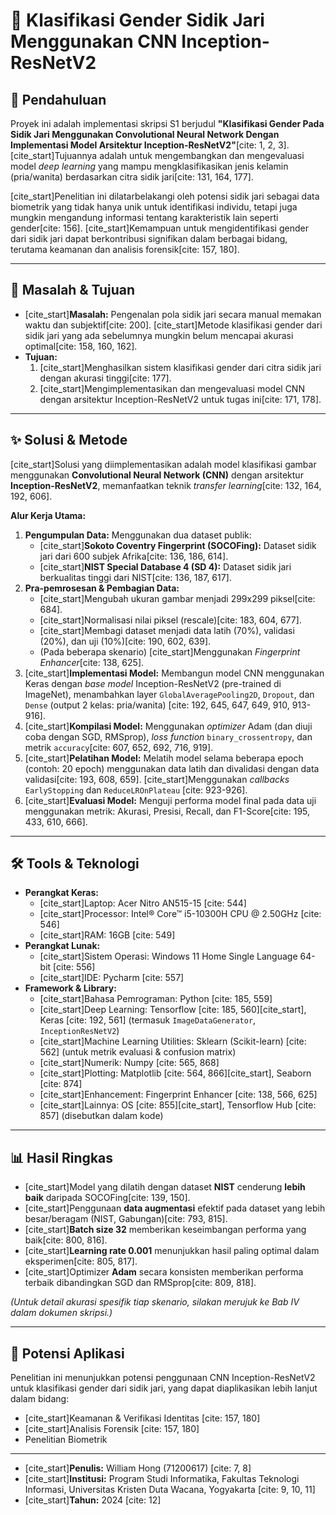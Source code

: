# 🧐 Klasifikasi Gender Sidik Jari Menggunakan CNN Inception-ResNetV2

## 📖 Pendahuluan

Proyek ini adalah implementasi skripsi S1 berjudul **"Klasifikasi Gender Pada Sidik Jari Menggunakan Convolutional Neural Network Dengan Implementasi Model Arsitektur Inception-ResNetV2"**[cite: 1, 2, 3]. [cite_start]Tujuannya adalah untuk mengembangkan dan mengevaluasi model *deep learning* yang mampu mengklasifikasikan jenis kelamin (pria/wanita) berdasarkan citra sidik jari[cite: 131, 164, 177].

[cite_start]Penelitian ini dilatarbelakangi oleh potensi sidik jari sebagai data biometrik yang tidak hanya unik untuk identifikasi individu, tetapi juga mungkin mengandung informasi tentang karakteristik lain seperti gender[cite: 156]. [cite_start]Kemampuan untuk mengidentifikasi gender dari sidik jari dapat berkontribusi signifikan dalam berbagai bidang, terutama keamanan dan analisis forensik[cite: 157, 180].

---

## 🎯 Masalah & Tujuan

* [cite_start]**Masalah:** Pengenalan pola sidik jari secara manual memakan waktu dan subjektif[cite: 200]. [cite_start]Metode klasifikasi gender dari sidik jari yang ada sebelumnya mungkin belum mencapai akurasi optimal[cite: 158, 160, 162].
* **Tujuan:**
    1.  [cite_start]Menghasilkan sistem klasifikasi gender dari citra sidik jari dengan akurasi tinggi[cite: 177].
    2.  [cite_start]Mengimplementasikan dan mengevaluasi model CNN dengan arsitektur Inception-ResNetV2 untuk tugas ini[cite: 171, 178].

---

## ✨ Solusi & Metode

[cite_start]Solusi yang diimplementasikan adalah model klasifikasi gambar menggunakan **Convolutional Neural Network (CNN)** dengan arsitektur **Inception-ResNetV2**, memanfaatkan teknik *transfer learning*[cite: 132, 164, 192, 606].

**Alur Kerja Utama:**
1.  **Pengumpulan Data:** Menggunakan dua dataset publik:
    * [cite_start]**Sokoto Coventry Fingerprint (SOCOFing):** Dataset sidik jari dari 600 subjek Afrika[cite: 136, 186, 614].
    * [cite_start]**NIST Special Database 4 (SD 4):** Dataset sidik jari berkualitas tinggi dari NIST[cite: 136, 187, 617].
2.  **Pra-pemrosesan & Pembagian Data:**
    * [cite_start]Mengubah ukuran gambar menjadi 299x299 piksel[cite: 684].
    * [cite_start]Normalisasi nilai piksel (rescale)[cite: 183, 604, 677].
    * [cite_start]Membagi dataset menjadi data latih (70%), validasi (20%), dan uji (10%)[cite: 190, 602, 639].
    * (Pada beberapa skenario) [cite_start]Menggunakan *Fingerprint Enhancer*[cite: 138, 625].
3.  [cite_start]**Implementasi Model:** Membangun model CNN menggunakan Keras dengan *base model* Inception-ResNetV2 (pre-trained di ImageNet), menambahkan layer `GlobalAveragePooling2D`, `Dropout`, dan `Dense` (output 2 kelas: pria/wanita) [cite: 192, 645, 647, 649, 910, 913-916].
4.  [cite_start]**Kompilasi Model:** Menggunakan *optimizer* Adam (dan diuji coba dengan SGD, RMSprop), *loss function* `binary_crossentropy`, dan metrik `accuracy`[cite: 607, 652, 692, 716, 919].
5.  [cite_start]**Pelatihan Model:** Melatih model selama beberapa epoch (contoh: 20 epoch) menggunakan data latih dan divalidasi dengan data validasi[cite: 193, 608, 659]. [cite_start]Menggunakan *callbacks* `EarlyStopping` dan `ReduceLROnPlateau` [cite: 923-926].
6.  [cite_start]**Evaluasi Model:** Menguji performa model final pada data uji menggunakan metrik: Akurasi, Presisi, Recall, dan F1-Score[cite: 195, 433, 610, 666].

---

## 🛠️ Tools & Teknologi

* **Perangkat Keras:**
    * [cite_start]Laptop: Acer Nitro AN515-15 [cite: 544]
    * [cite_start]Processor: Intel® Core™ i5-10300H CPU @ 2.50GHz [cite: 546]
    * [cite_start]RAM: 16GB [cite: 549]
* **Perangkat Lunak:**
    * [cite_start]Sistem Operasi: Windows 11 Home Single Language 64-bit [cite: 556]
    * [cite_start]IDE: Pycharm [cite: 557]
* **Framework & Library:**
    * [cite_start]Bahasa Pemrograman: Python [cite: 185, 559]
    * [cite_start]Deep Learning: Tensorflow [cite: 185, 560][cite_start], Keras [cite: 192, 561] (termasuk `ImageDataGenerator`, `InceptionResNetV2`)
    * [cite_start]Machine Learning Utilities: Sklearn (Scikit-learn) [cite: 562] (untuk metrik evaluasi & confusion matrix)
    * [cite_start]Numerik: Numpy [cite: 565, 868]
    * [cite_start]Plotting: Matplotlib [cite: 564, 866][cite_start], Seaborn [cite: 874]
    * [cite_start]Enhancement: Fingerprint Enhancer [cite: 138, 566, 625]
    * [cite_start]Lainnya: OS [cite: 855][cite_start], Tensorflow Hub [cite: 857] (disebutkan dalam kode)

---

## 📊 Hasil Ringkas

* [cite_start]Model yang dilatih dengan dataset **NIST** cenderung **lebih baik** daripada SOCOFing[cite: 139, 150].
* [cite_start]Penggunaan **data augmentasi** efektif pada dataset yang lebih besar/beragam (NIST, Gabungan)[cite: 793, 815].
* [cite_start]**Batch size 32** memberikan keseimbangan performa yang baik[cite: 800, 816].
* [cite_start]**Learning rate 0.001** menunjukkan hasil paling optimal dalam eksperimen[cite: 805, 817].
* [cite_start]Optimizer **Adam** secara konsisten memberikan performa terbaik dibandingkan SGD dan RMSprop[cite: 809, 818].

*(Untuk detail akurasi spesifik tiap skenario, silakan merujuk ke Bab IV dalam dokumen skripsi.)*

---

## 🚀 Potensi Aplikasi

Penelitian ini menunjukkan potensi penggunaan CNN Inception-ResNetV2 untuk klasifikasi gender dari sidik jari, yang dapat diaplikasikan lebih lanjut dalam bidang:
* [cite_start]Keamanan & Verifikasi Identitas [cite: 157, 180]
* [cite_start]Analisis Forensik [cite: 157, 180]
* Penelitian Biometrik

---

* [cite_start]**Penulis:** William Hong (71200617) [cite: 7, 8]
* [cite_start]**Institusi:** Program Studi Informatika, Fakultas Teknologi Informasi, Universitas Kristen Duta Wacana, Yogyakarta [cite: 9, 10, 11]
* [cite_start]**Tahun:** 2024 [cite: 12]
